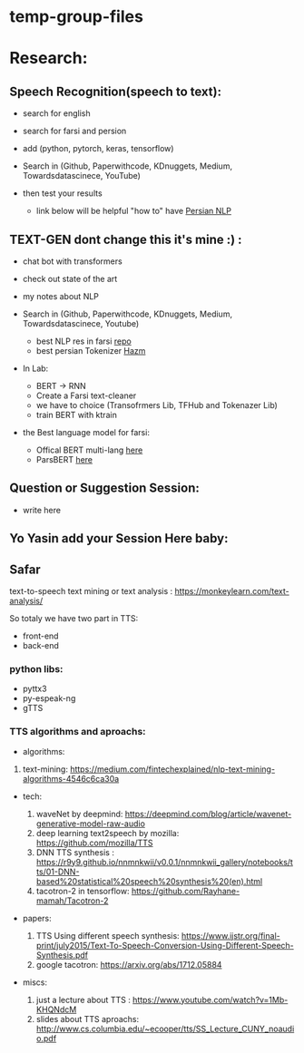 # temp-group-files

# Research:
## Speech Recognition(speech to text):
- search for english
- search for farsi and persion
- add (python, pytorch, keras, tensorflow)

- Search in (Github, Paperwithcode, KDnuggets, Medium, Towardsdatascinece, YouTube)
- then test your results
    - link below will be helpful "how to" have [Persian NLP](https://github.com/mhbashari/awesome-persian-nlp-ir)
        

## TEXT-GEN dont change this it's mine :) :
- chat bot with transformers
- check out state of the art 
- my notes about NLP 

- Search in (Github, Paperwithcode, KDnuggets, Medium, Towardsdatascinece, Youtube)
    - best NLP res in farsi [repo](https://github.com/mhbashari/awesome-persian-nlp-ir)
    - best persian Tokenizer [Hazm](https://github.com/sobhe/hazm)
    
 - In Lab:
    - BERT -> RNN
    - Create a Farsi text-cleaner
    - we have to choice (Transofrmers Lib, TFHub and Tokenazer Lib)
    - train BERT with ktrain

 - the Best language model for farsi:
    * Offical BERT multi-lang [here](https://github.com/google-research/bert/blob/master/multilingual.md)
    * ParsBERT [here](https://github.com/hooshvare/parsbert)
       
        


## Question or Suggestion Session:
   - write here
   
   
   
## Yo Yasin add your Session Here baby:

## Safar
text-to-speech
text mining or text analysis  : https://monkeylearn.com/text-analysis/

So totaly we have two part in TTS:
   - front-end
   - back-end
### python libs:
   - pyttx3
   - py-espeak-ng
   - gTTS
   
### TTS algorithms and aproachs:
- algorithms:
 1. text-mining: https://medium.com/fintechexplained/nlp-text-mining-algorithms-4546c6ca30a

- tech:
  1. waveNet by deepmind: https://deepmind.com/blog/article/wavenet-generative-model-raw-audio
  2. deep learning text2speech by mozilla: https://github.com/mozilla/TTS
  3. DNN TTS synthesis : https://r9y9.github.io/nnmnkwii/v0.0.1/nnmnkwii_gallery/notebooks/tts/01-DNN-based%20statistical%20speech%20synthesis%20(en).html
  4. tacotron-2 in tensorflow: https://github.com/Rayhane-mamah/Tacotron-2
  
- papers:
  1. TTS Using different speech synthesis: https://www.ijstr.org/final-print/july2015/Text-To-Speech-Conversion-Using-Different-Speech-Synthesis.pdf
  2. google tacotron: https://arxiv.org/abs/1712.05884

- miscs:
  1. just a lecture about TTS : https://www.youtube.com/watch?v=1Mb-KHQNdcM
  2. slides about TTS aproachs: http://www.cs.columbia.edu/~ecooper/tts/SS_Lecture_CUNY_noaudio.pdf
